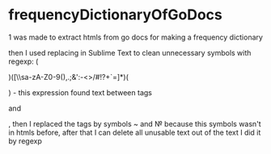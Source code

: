 # frequencyDictionaryOfGoDocs

1 was made to extract htmls from go docs for making a frequency dictionary

then I used replacing in Sublime Text to clean unnecessary symbols with regexp:
  (<p>)([\\\sa-zA-Z0-9(),.;&':\-<>/#!?+`=]*)(</p>) - this expression found text between tags <p> and </p>,
  then I replaced the tags by symbols ~ and № because this symbols wasn't in htmls before,
  after that I can delete all unusable text out of the text
I did it by regexp 
